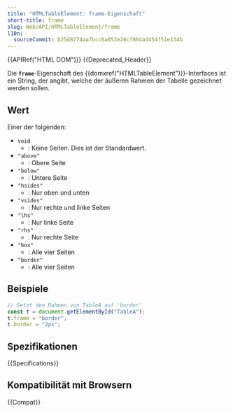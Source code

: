 ```yaml
---
title: "HTMLTableElement: frame-Eigenschaft"
short-title: frame
slug: Web/API/HTMLTableElement/frame
l10n:
  sourceCommit: b25d8774aa7bcc6a053e26cf804ad454f51e134b
---
```


{{APIRef("HTML DOM")}} {{Deprecated_Header}}

Die **`frame`**-Eigenschaft des {{domxref("HTMLTableElement")}}-Interfaces ist ein String, der angibt, welche der äußeren Rahmen der Tabelle gezeichnet werden sollen.

## Wert

Einer der folgenden:

- `void`
  - : Keine Seiten. Dies ist der Standardwert.
- `"above"`
  - : Obere Seite
- `"below"`
  - : Untere Seite
- `"hsides"`
  - : Nur oben und unten
- `"vsides"`
  - : Nur rechte und linke Seiten
- `"lhs"`
  - : Nur linke Seite
- `"rhs"`
  - : Nur rechte Seite
- `"box"`
  - : Alle vier Seiten
- `"border"`
  - : Alle vier Seiten

## Beispiele

```js
// Setzt den Rahmen von TableA auf 'border'
const t = document.getElementById("TableA");
t.frame = "border";
t.border = "2px";
```

## Spezifikationen

{{Specifications}}

## Kompatibilität mit Browsern

{{Compat}}
